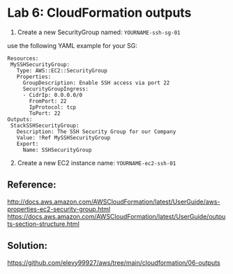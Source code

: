 # Lab 6: CloudFormation outputs
1. Create a new SecurityGroup named: `YOURNAME-ssh-sg-01`

use the following YAML example for your SG:
```
Resources:
 MySSHSecurityGroup:
   Type: AWS::EC2::SecurityGroup
   Properties:
     GroupDescription: Enable SSH access via port 22
     SecurityGroupIngress:
     - CidrIp: 0.0.0.0/0
       FromPort: 22
       IpProtocol: tcp
       ToPort: 22
Outputs:
 StackSSHSecurityGroup:
   Description: The SSH Security Group for our Company
   Value: !Ref MySSHSecurityGroup
   Export:
     Name: SSHSecurityGroup
```

2. Create a new EC2 instance name: `YOURNAME-ec2-ssh-01`

## Reference:
<a href="http://docs.aws.amazon.com/AWSCloudFormation/latest/UserGuide/aws-properties-ec2-security-group.html">http://docs.aws.amazon.com/AWSCloudFormation/latest/UserGuide/aws-properties-ec2-security-group.html</a>
<a href="https://docs.aws.amazon.com/AWSCloudFormation/latest/UserGuide/outputs-section-structure.html">https://docs.aws.amazon.com/AWSCloudFormation/latest/UserGuide/outputs-section-structure.html</a>

## Solution:
<a href="https://github.com/elevy99927/aws/tree/main/cloudformation/06-outputs">https://github.com/elevy99927/aws/tree/main/cloudformation/06-outputs</a>
